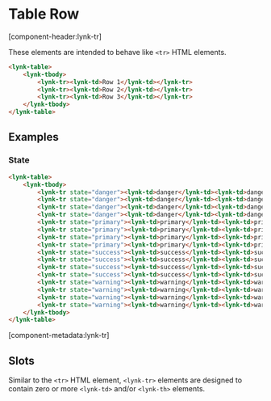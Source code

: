 # Table Row

[component-header:lynk-tr]

These elements are intended to behave like `<tr>` HTML elements.

```html preview
<lynk-table>
    <lynk-tbody>
        <lynk-tr><lynk-td>Row 1</lynk-td></lynk-tr>
        <lynk-tr><lynk-td>Row 2</lynk-td></lynk-tr>
        <lynk-tr><lynk-td>Row 3</lynk-td></lynk-tr>
    </lynk-tbody>
</lynk-table>
```

## Examples

### State

```html preview
<lynk-table>
    <lynk-tbody>
        <lynk-tr state="danger"><lynk-td>danger</lynk-td><lynk-td>danger</lynk-td></lynk-tr>
        <lynk-tr state="danger"><lynk-td>danger</lynk-td><lynk-td>danger</lynk-td></lynk-tr>
        <lynk-tr state="danger"><lynk-td>danger</lynk-td><lynk-td>danger</lynk-td></lynk-tr>
        <lynk-tr state="danger"><lynk-td>danger</lynk-td><lynk-td>danger</lynk-td></lynk-tr>
        <lynk-tr state="primary"><lynk-td>primary</lynk-td><lynk-td>primary</lynk-td></lynk-tr>
        <lynk-tr state="primary"><lynk-td>primary</lynk-td><lynk-td>primary</lynk-td></lynk-tr>
        <lynk-tr state="primary"><lynk-td>primary</lynk-td><lynk-td>primary</lynk-td></lynk-tr>
        <lynk-tr state="primary"><lynk-td>primary</lynk-td><lynk-td>primary</lynk-td></lynk-tr>
        <lynk-tr state="success"><lynk-td>success</lynk-td><lynk-td>success</lynk-td></lynk-tr>
        <lynk-tr state="success"><lynk-td>success</lynk-td><lynk-td>success</lynk-td></lynk-tr>
        <lynk-tr state="success"><lynk-td>success</lynk-td><lynk-td>success</lynk-td></lynk-tr>
        <lynk-tr state="success"><lynk-td>success</lynk-td><lynk-td>success</lynk-td></lynk-tr>
        <lynk-tr state="warning"><lynk-td>warning</lynk-td><lynk-td>warning</lynk-td></lynk-tr>
        <lynk-tr state="warning"><lynk-td>warning</lynk-td><lynk-td>warning</lynk-td></lynk-tr>
        <lynk-tr state="warning"><lynk-td>warning</lynk-td><lynk-td>warning</lynk-td></lynk-tr>
        <lynk-tr state="warning"><lynk-td>warning</lynk-td><lynk-td>warning</lynk-td></lynk-tr>
    </lynk-tbody>
</lynk-table>
```

[component-metadata:lynk-tr]

## Slots

Similar to the `<tr>` HTML element, `<lynk-tr>` elements are designed to contain zero or more `<lynk-td>` and/or `<lynk-th>` elements.